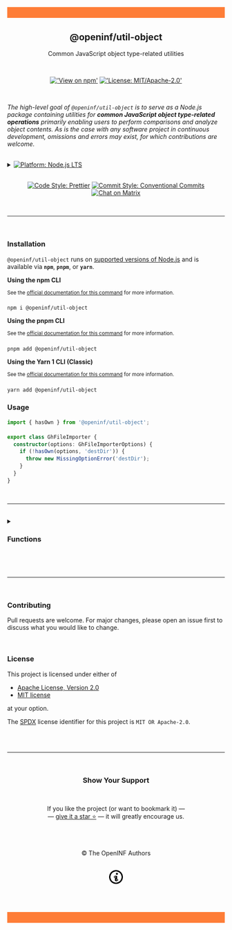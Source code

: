 <img src="https://raw.githubusercontent.com/OpenINF/openinf.github.io/live/assets/img/svg/release-level-banner--unstable.svg?sanitize=true" />

<div align="center">

## @openinf/util-object

Common JavaScript object type-related utilities

<br />

[!['View on npm'][npm-badge--shields]][npm-badge-url]
[!['License: MIT/Apache-2.0'][license-badge--shields]][license-badge-url]

</div>

<br />

_The high-level goal of `@openinf/util-object` is to serve as a Node.js package
containing utilities for **common JavaScript object type-related operations**
primarily enabling users to perform comparisons and analyze object contents. As
is the case with any software project in continuous development, omissions and
errors may exist, for which contributions are welcome._

<br />

<details id="platform--node-js-lts">
	<summary>
		<a
			href="#platform--node-js-lts"
			title="Platform: Node.js LTS"
		>
			<img
				src="https://img.shields.io/badge/Node.js-LTS-black?logo=Node.js&logoColor=lightgreen&color=2a2a2a&labelColor=black"
				alt="Platform: Node.js LTS"
			/>
		</a>
	</summary>
	<div align="left"><br />
		<a
			target="_blank"
			title="Node.js release schedule"
			href="https://github.com/nodejs/release#release-schedule"
		>
			<strong>Supported Node.js Environments</strong>
		</a><br /><br />

- [ ] v4：Argon (Ar)
- [ ] v6：Boron (B)
- [ ] v8：Carbon (C)
- [ ] v10：Dubnium (Db)
- [ ] v12：Erbium (Er)
- [x] v14：Fermium (Fm)
- [x] v16：Gallium (Ga)
- [x] v18：Hydrogen (H)
<!-- TODO
- [x] v20: Iron (Fe) -->

</div></details>

<br />

<div align="center">

[![Code Style: Prettier][prettier-badge]][prettier-url]
[![Commit Style: Conventional Commits][conventional-commits-badge]][conventional-commits-url]
[![Chat on Matrix][matrix-badge--shields]][matrix-url]

</div>

<br />

---

<br />

### Installation

`@openinf/util-object` runs on
[supported versions of Node.js](#platform--node-js-lts) and is available via
**`npm`**, **`pnpm`**, or **`yarn`**.

**Using the npm CLI**

<sup>See the
[official documentation for this command](https://docs.npmjs.com/cli/commands/npm-install)
for more information.</sup>

```shell
npm i @openinf/util-object
```

**Using the pnpm CLI**

<sup>See the
[official documentation for this command](https://pnpm.io/cli/add) for more
information.</sup>

```shell
pnpm add @openinf/util-object
```

**Using the Yarn 1 CLI (Classic)**

<sup>See the
[official documentation for this command](https://classic.yarnpkg.com/en/docs/cli/add)
for more information.</sup>

```shell
yarn add @openinf/util-object
```

### Usage

```ts
import { hasOwn } from '@openinf/util-object';

export class GhFileImporter {
  constructor(options: GhFileImporterOptions) {
    if (!hasOwn(options, 'destDir')) {
      throw new MissingOptionError('destDir');
    }
  }
}
```

<br />

---

<br />

<details>
	<summary><h3>Functions</h3></summary>

<dl>
<dt><a href="#map">map([opt_initial])</a> ⇒ <code>T</code></dt>
<dd><p>Returns a map-like object. If <code>opt_initial</code> is provided, copies its own
properties into the newly created object.</p>
</dd>
<dt><a href="#hasOwn">hasOwn(obj, key)</a> ⇒ <code>boolean</code></dt>
<dd><p>Checks if the given key is a property in the map.</p>
</dd>
<dt><a href="#ownProperty">ownProperty(obj, key)</a> ⇒ <code>unknown</code></dt>
<dd><p>Returns obj[key] iff key is obj&#39;s own property (is not inherited).
Otherwise, returns undefined.</p>
</dd>
<dt><a href="#deepMerge">deepMerge(target, source, depth)</a> ⇒ <code>Object</code></dt>
<dd><p>Deep merges source into target.</p>
</dd>
<dt><a href="#omit">omit(o, props)</a> ⇒ <code>Record.&lt;string, (number|RegExp)&gt;</code></dt>
<dd></dd>
<dt><a href="#objectsEqualShallow">objectsEqualShallow(o1, o2)</a> ⇒ <code>boolean</code></dt>
<dd></dd>
<dt><a href="#memo">memo(obj, prop, factory)</a> ⇒ <code>R</code></dt>
<dd><p>Takes an object, a property name, and a factory function. If the value of
the property is undefined, it generates a value with the factory function,
updates the object originally passed, and returns the value that was returned
by the factory function.</p>
</dd>
</dl>

<a name="map"></a>

## map([opt_initial]) ⇒ <code>T</code>

Returns a map-like object. If `opt_initial` is provided, copies its own
properties into the newly created object.

**Kind**: global function

| Param         | Type           | Description                                 |
| ------------- | -------------- | ------------------------------------------- |
| [opt_initial] | <code>T</code> | This should typically be an object literal. |

<a name="hasOwn"></a>

## hasOwn(obj, key) ⇒ <code>boolean</code>

Checks if the given key is a property in the map.

**Kind**: global function

| Param | Type                | Description          |
| ----- | ------------------- | -------------------- |
| obj   | <code>T</code>      | a map like property. |
| key   | <code>string</code> |                      |

<a name="ownProperty"></a>

## ownProperty(obj, key) ⇒ <code>unknown</code>

Returns obj[key] iff key is obj's own property (is not inherited). Otherwise,
returns undefined.

**Kind**: global function

| Param | Type                                                 |
| ----- | ---------------------------------------------------- |
| obj   | <code>Record.&lt;string, (number\|RegExp)&gt;</code> |
| key   | <code>string</code>                                  |

<a name="deepMerge"></a>

## deepMerge(target, source, depth) ⇒ <code>Object</code>

Deep merges source into target.

**Kind**: global function  
**Throws**:

- <code>Error</code> If source contains a circular reference. Note: Only nested
  objects are deep-merged, primitives and arrays are not.

| Param  | Type                | Default         | Description                                                               |
| ------ | ------------------- | --------------- | ------------------------------------------------------------------------- |
| target | <code>Object</code> |                 |                                                                           |
| source | <code>Object</code> |                 |                                                                           |
| depth  | <code>number</code> | <code>10</code> | The maximum merge depth. If exceeded, Object.assign will be used instead. |

<a name="deepMerge..queue"></a>

### deepMerge~queue : <code>Array.&lt;ITargetSourceDepth&gt;</code>

**Kind**: inner constant of [<code>deepMerge</code>](#deepMerge)  
<a name="omit"></a>

## omit(o, props) ⇒ <code>Record.&lt;string, (number\|RegExp)&gt;</code>

**Kind**: global function  
**Returns**: <code>Record.&lt;string, (number\|RegExp)&gt;</code> - An object
with the given properties removed.

| Param | Type                                                 | Description                                     |
| ----- | ---------------------------------------------------- | ----------------------------------------------- |
| o     | <code>Record.&lt;string, (number\|RegExp)&gt;</code> | An object to remove properties from.            |
| props | <code>Array.&lt;string&gt;</code>                    | A list of properties to remove from the Object. |

<a name="objectsEqualShallow"></a>

## objectsEqualShallow(o1, o2) ⇒ <code>boolean</code>

**Kind**: global function

| Param | Type                                                                                                 |
| ----- | ---------------------------------------------------------------------------------------------------- |
| o1    | <code>!Record.&lt;string, (number\|RegExp)&gt;</code> \| <code>null</code> \| <code>undefined</code> |
| o2    | <code>!Record.&lt;string, (number\|RegExp)&gt;</code> \| <code>null</code> \| <code>undefined</code> |

<a name="memo"></a>

## memo(obj, prop, factory) ⇒ <code>R</code>

Takes an object, a property name, and a factory function. If the value of the
property is undefined, it generates a value with the factory function, updates
the object originally passed, and returns the value that was returned by the
factory function.

**Kind**: global function

| Param   | Type                  |
| ------- | --------------------- |
| obj     | <code>T</code>        |
| prop    | <code>string</code>   |
| factory | <code>function</code> |

<br /><br />

</details>

<br /><br />

---

<br />

### Contributing

Pull requests are welcome. For major changes, please open an issue first to
discuss what you would like to change.

<br />

### License

This project is licensed under either of

- [Apache License, Version 2.0](https://www.apache.org/licenses/LICENSE-2.0)
- [MIT license](https://opensource.org/licenses/MIT)

at your option.

The [SPDX](https://spdx.dev) license identifier for this project is
`MIT OR Apache-2.0`.

<br /><br />

---

<br />

<div align="center">

### Show Your Support

<br />

If you like the project (or want to bookmark it)&nbsp;&mdash;<br />
&mdash;&nbsp;[give it a star ⭐️][]&nbsp;&mdash;&nbsp;it will greatly encourage
us.

<br /><br />

&copy; The OpenINF Authors

<br />

<a title="The OpenINF website" href="https://open.inf.is" rel="author">
  <img alt="The OpenINF logo" height="32px" width="32px" src="https://raw.githubusercontent.com/openinf/openinf.github.io/live/assets/img/svg/logo.svg?sanitize=true" />
</a>

</div>

<br /><br />

<img src="https://raw.githubusercontent.com/OpenINF/openinf.github.io/live/assets/img/svg/release-level-banner--unstable.svg?sanitize=true" />

[conventional-commits-badge]: https://img.shields.io/badge/commit%20style-Conventional-%23fa6673?logoColor=white&logo=data:image/svg+xml;base64,PHN2ZyB4bWxucz0iaHR0cDovL3d3dy53My5vcmcvMjAwMC9zdmciIHZpZXdCb3g9IjAgMCAzMCAzMCI+PHBhdGggc3R5bGU9ImZpbGw6ICNGRkYiIGQ9Ik0xNSwyQTEzLDEzLDAsMSwxLDIsMTUsMTMsMTMsMCwwLDEsMTUsMm0wLTJBMTUsMTUsMCwxLDAsMzAsMTUsMTUsMTUsMCwwLDAsMTUsMFoiLz48L3N2Zz4K 'Commit Style: Conventional Commits'
[conventional-commits-url]: https://www.conventionalcommits.org 'Commit Style: Conventional Commits'
[give it a star ⭐️]: https://github.com/OpenINF/openinf-util-object/stargazers
[license-badge--shields]: https://img.shields.io/badge/license-MIT%2FApache--2.0-blue.svg?logo=github 'License: MIT/Apache 2.0'
[license-badge-url]: #license 'License: MIT/Apache 2.0'
[matrix-badge--shields]: https://img.shields.io/badge/matrix-join%20chat-%2346BC99?logo=matrix 'Chat on Matrix'
[matrix-url]: https://matrix.to/#/#openinf:matrix.org 'You&apos;re invited to talk on Matrix'
[npm-badge--shields]: https://img.shields.io/npm/v/@openinf/util-object/latest.svg?logo=npm&color=fe7d37 'View on npm'
[npm-badge-url]: https://www.npmjs.com/package/@openinf/util-object#top 'View on npm'
[prettier-badge]: https://img.shields.io/badge/code_style-Prettier-ff69b4.svg?logo=prettier 'Code Style: Prettier'
[prettier-url]: https://prettier.io/playground 'Code Style: Prettier'
